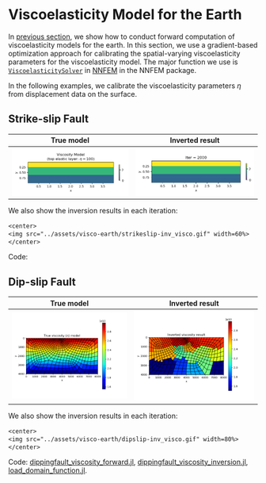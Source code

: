 # Viscoelasticity Model for the Earth 

In [previous section](https://kailaix.github.io/PoreFlow.jl/dev/viscoelasticity_earth/), we show how to conduct forward computation of viscoelasticity models for the earth. In this section, we use a gradient-based optimization approach for calibrating the spatial-varying viscoelasticity parameters for the viscoelasticity model. The major function we use is [`ViscoelasticitySolver`](@ref) in [NNFEM](https://github.com/kailaix/NNFEM.jl/) in the NNFEM package.  



In the following examples, we calibrate the viscoelasticity parameters $\eta$ from displacement data on the surface. 

## Strike-slip Fault

| True model                   | Inverted result                  |
| ---------------------------- | -------------------------------- |
| ![](./assets/visco-earth/strikeslip-visco-model.png) | ![](./assets/visco-earth/strikeslip-inv_visco.png) |


We also show the inversion results in each iteration:

```@raw html
<center>
<img src="../assets/visco-earth/strikeslip-inv_visco.gif" width=60%>
</center>
```


Code: 

## Dip-slip Fault 

| True model                   | Inverted result                  |
| ---------------------------- | -------------------------------- |
| ![](./assets/visco-earth/dipslip-linear_model.png) | ![](./assets/visco-earth/dipslip-inv_visco.png) |


We also show the inversion results in each iteration:

```@raw html
<center>
<img src="../assets/visco-earth/dipslip-inv_visco.gif" width=80%>
</center>
```

Code: [dippingfault_viscosity_forward.jl](https://github.com/kailaix/PoreFlow.jl/blob/master/research/earthquake/dipslip/dippingfault_viscosity_forward.jl), [dippingfault_viscosity_inversion.jl](https://github.com/kailaix/PoreFlow.jl/blob/master/research/earthquake/dipslip/dippingfault_viscosity_inversion.jl), [load_domain_function.jl](https://github.com/kailaix/PoreFlow.jl/blob/master/research/earthquake/dipslip/load_domain_function.jl).